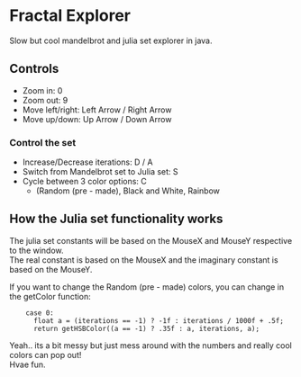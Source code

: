 # Fractal Explorer
Slow but cool mandelbrot and julia set explorer in java.

## Controls
- Zoom in: 0
- Zoom out: 9
- Move left/right: Left Arrow / Right Arrow
- Move up/down: Up Arrow / Down Arrow

### Control the set
- Increase/Decrease iterations: D / A
- Switch from Mandelbrot set to Julia set: S
- Cycle between 3 color options: C
  - (Random (pre - made), Black and White, Rainbow

## How the Julia set functionality works
The julia set constants will be based on the MouseX and MouseY respective to the window.  
The real constant is based on the MouseX and the imaginary constant is based on the MouseY.  

If you want to change the Random (pre - made) colors, you can change in the getColor function:
```
    case 0:
      float a = (iterations == -1) ? -1f : iterations / 1000f + .5f;
      return getHSBColor((a == -1) ? .35f : a, iterations, a);
```
Yeah.. its a bit messy but just mess around with the numbers and really cool colors can pop out!  
Hvae fun.


